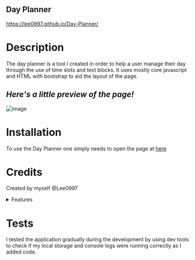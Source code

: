 ## Day Planner

https://lee0997.github.io/Day-Planner/

# Description

The day planner is a tool I created in order to help a user manage their day through the use of time slots and text blocks. It uses mostly core javascript and HTML with bootstrap to aid the layout of the page. 

## _Here's a little preview of the page!_
![image](https://user-images.githubusercontent.com/84280851/156583773-9b8a01c5-02e9-4748-bc0b-936f3cdcd4b1.png)


# Installation

To use the Day Planner one simply needs to open the page at [here](https://lee0997.github.io/Day-Planner/) 

# Credits

Created by myself @Lee0997

<details> 
<summary font-weight="bold" font-size="20px">
Features
</summary>
  <ul>
    <li> Clock </li>
    <li> Save </li> 
    <li> Clear all </li>
    <li> Task storage </li>
  </ul>  
</details>
  
# Tests

I tested the application gradually during the development by using dev tools to check if my local storage and console logs were running correctly as I added code.
